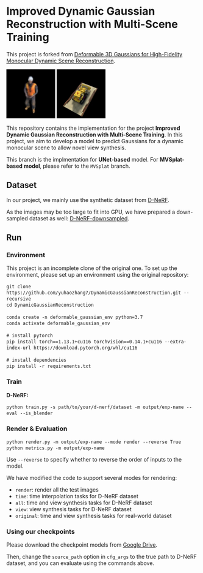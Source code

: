 # Improved Dynamic Gaussian Reconstruction with Multi-Scene Training

This project is forked from [Deformable 3D Gaussians for High-Fidelity Monocular Dynamic Scene Reconstruction](https://github.com/ingra14m/Deformable-3D-Gaussians).

![Our Teaser image](assets/teaser.gif)
![Our Teaser image](assets/teaser2.gif)

This repository contains the implementation for the project **Improved Dynamic Gaussian Reconstruction with Multi-Scene Training**. In this project, we aim to develop a model to predict Gaussians for a dynamic monocular scene to allow novel view synthesis.

This branch is the implmentation for **UNet-based** model. For **MVSplat-based model**, please refer to the `MVSplat` branch.

## Dataset

In our project, we mainly use the synthetic dataset from [D-NeRF](https://www.albertpumarola.com/research/D-NeRF/index.html).

As the images may be too large to fit into GPU, we have prepared a down-sampled dataset as well: [D-NeRF-downsampled](https://drive.google.com/file/d/18uvbL3XJcYS3gOvxmvCwMwiKGaiqn_Jz/view?usp=sharing).

## Run

### Environment

This project is an incomplete clone of the original one. To set up the environment, please set up an environment using the original repository:
```shell
git clone https://github.com/yuhaozhang7/DynamicGaussianReconstruction.git --recursive
cd DynamicGaussianReconstruction

conda create -n deformable_gaussian_env python=3.7
conda activate deformable_gaussian_env

# install pytorch
pip install torch==1.13.1+cu116 torchvision==0.14.1+cu116 --extra-index-url https://download.pytorch.org/whl/cu116

# install dependencies
pip install -r requirements.txt
```

### Train

**D-NeRF:**

```shell
python train.py -s path/to/your/d-nerf/dataset -m output/exp-name --eval --is_blender
```


### Render & Evaluation

```shell
python render.py -m output/exp-name --mode render --reverse True
python metrics.py -m output/exp-name
```

Use `--reverse` to specify whether to reverse the order of inputs to the model.

We have modified the code to support several modes for rendering:

- `render`: render all the test images
- `time`: time interpolation tasks for D-NeRF dataset
- `all`: time and view synthesis tasks for D-NeRF dataset
- `view`: view synthesis tasks for D-NeRF dataset
- `original`: time and view synthesis tasks for real-world dataset


### Using our checkpoints

Please download the checkpoint models from 
[Google Drive](https://drive.google.com/drive/folders/16d6MSmLQSwDm04G-4os-QtZUPnxvELGA?usp=sharing).

Then, change the `source_path` option in `cfg_args` to the true path to D-NeRF dataset, and you can evaluate using the commands above.